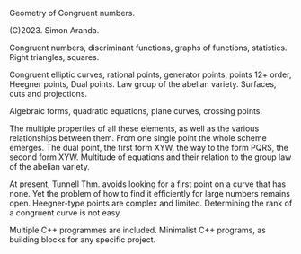 Geometry of Congruent numbers.

(C)2023. Simon Aranda.

Congruent numbers, discriminant functions, graphs of functions, statistics. Right triangles, squares. 

Congruent elliptic curves, rational points, generator points, points 12+ order, Heegner points, Dual points. Law group of the abelian variety. 
Surfaces, cuts and projections.

Algebraic forms, quadratic equations, plane curves, crossing points.

The multiple properties of all these elements, as well as the various relationships between them. From one single point the whole scheme emerges. The dual point, the first form XYW, the way to the form PQRS, the second form XYW. 
Multitude of equations and their relation to the group law of the abelian variety.

At present, Tunnell Thm. avoids looking for a first point on a curve that has none. Yet the problem of how to find it efficiently for large numbers remains open. 
Heegner-type points are complex and limited. 
Determining the rank of a congruent curve is not easy.

Multiple C++ programmes are included. Minimalist C++ programs, as building blocks for any specific project.

